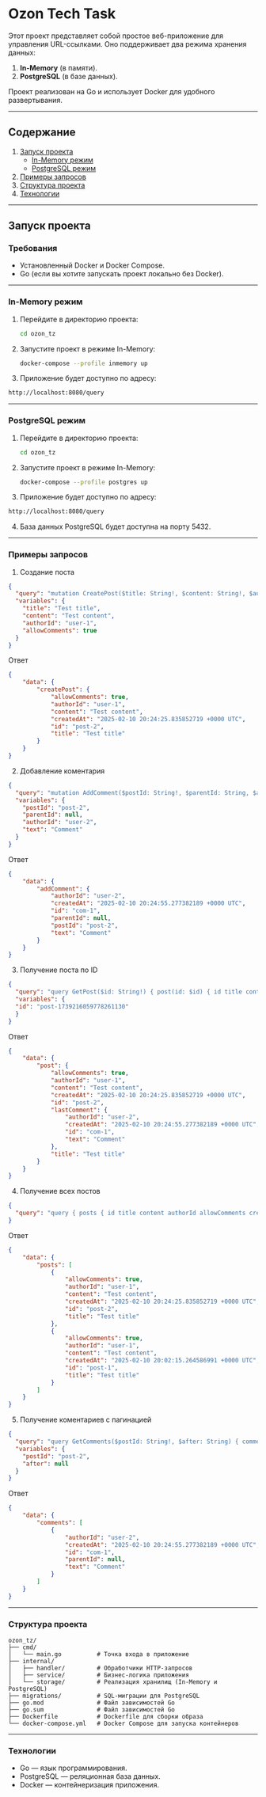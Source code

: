 # Ozon Tech Task

Этот проект представляет собой простое веб-приложение для управления URL-ссылками. Оно поддерживает два режима хранения данных:
1. **In-Memory** (в памяти).
2. **PostgreSQL** (в базе данных).

Проект реализован на Go и использует Docker для удобного развертывания.

---

## **Содержание**
1. [Запуск проекта](#запуск-проекта)
   - [In-Memory режим](#in-memory-режим)
   - [PostgreSQL режим](#postgresql-режим)
2. [Примеры запросов](#примеры-запросов)
3. [Структура проекта](#структура-проекта)
4. [Технологии](#технологии)

---

## **Запуск проекта**

### **Требования**
- Установленный Docker и Docker Compose.
- Go (если вы хотите запускать проект локально без Docker).

---

### **In-Memory режим**

1. Перейдите в директорию проекта:
   ```bash
   cd ozon_tz
   ```

2. Запустите проект в режиме In-Memory:
   ```bash
   docker-compose --profile inmemory up
   ```

3. Приложение будет доступно по адресу:
  ```bash
  http://localhost:8080/query
  ```

---

### **PostgreSQL режим**

1. Перейдите в директорию проекта:
   ```bash
   cd ozon_tz
   ```

2. Запустите проект в режиме In-Memory:
   ```bash
   docker-compose --profile postgres up
   ```

3. Приложение будет доступно по адресу:
  ```bash
  http://localhost:8080/query
  ```
4. База данных PostgreSQL будет доступна на порту 5432.

---

### **Примеры запросов**

1. Создание поста
```json
{
  "query": "mutation CreatePost($title: String!, $content: String!, $authorId: String!, $allowComments: Boolean!) { createPost(title: $title, content: $content, authorId: $authorId, allowComments: $allowComments) { id title content authorId allowComments createdAt } }",
  "variables": {
    "title": "Test title",
    "content": "Test content",
    "authorId": "user-1",
    "allowComments": true
  }
}
```

Ответ
```json
{
    "data": {
        "createPost": {
            "allowComments": true,
            "authorId": "user-1",
            "content": "Test content",
            "createdAt": "2025-02-10 20:24:25.835852719 +0000 UTC",
            "id": "post-2",
            "title": "Test title"
        }
    }
}
```

2. Добавление коментария
```json
{
  "query": "mutation AddComment($postId: String!, $parentId: String, $authorId: String!, $text: String!) { addComment(postId: $postId, parentId: $parentId, authorId: $authorId, text: $text) { id postId parentId authorId text createdAt } }",
  "variables": {
    "postId": "post-2",
    "parentId": null,
    "authorId": "user-2",
    "text": "Comment"
  }
}
```

Ответ
```json
{
    "data": {
        "addComment": {
            "authorId": "user-2",
            "createdAt": "2025-02-10 20:24:55.277382189 +0000 UTC",
            "id": "com-1",
            "parentId": null,
            "postId": "post-2",
            "text": "Comment"
        }
    }
}
```

3. Получение поста по ID
```json
{
  "query": "query GetPost($id: String!) { post(id: $id) { id title content authorId allowComments createdAt lastComment { id text authorId createdAt } } }",
  "variables": {
  "id": "post-1739216059778261130"
  }
}
```

Ответ
```json
{
    "data": {
        "post": {
            "allowComments": true,
            "authorId": "user-1",
            "content": "Test content",
            "createdAt": "2025-02-10 20:24:25.835852719 +0000 UTC",
            "id": "post-2",
            "lastComment": {
                "authorId": "user-2",
                "createdAt": "2025-02-10 20:24:55.277382189 +0000 UTC",
                "id": "com-1",
                "text": "Comment"
            },
            "title": "Test title"
        }
    }
}
```

4. Получение всех постов
```json
{
  "query": "query { posts { id title content authorId allowComments createdAt } }"
}
```

Ответ
```json
{
    "data": {
        "posts": [
            {
                "allowComments": true,
                "authorId": "user-1",
                "content": "Test content",
                "createdAt": "2025-02-10 20:24:25.835852719 +0000 UTC",
                "id": "post-2",
                "title": "Test title"
            },
            {
                "allowComments": true,
                "authorId": "user-1",
                "content": "Test content",
                "createdAt": "2025-02-10 20:02:15.264586991 +0000 UTC",
                "id": "post-1",
                "title": "Test title"
            }
        ]
    }
}
```

5. Получение коментариев с пагинацией
```json
{
  "query": "query GetComments($postId: String!, $after: String) { comments(postId: $postId, after: $after) { id text authorId parentId createdAt } }",
  "variables": {
    "postId": "post-2",
    "after": null
  }
}
```

Ответ
```json
{
    "data": {
        "comments": [
            {
                "authorId": "user-2",
                "createdAt": "2025-02-10 20:24:55.277382189 +0000 UTC",
                "id": "com-1",
                "parentId": null,
                "text": "Comment"
            }
        ]
    }
}
```

---

### **Структура проекта**

```
ozon_tz/
├── cmd/
│   └── main.go          # Точка входа в приложение
├── internal/
│   ├── handler/         # Обработчики HTTP-запросов
│   ├── service/         # Бизнес-логика приложения
│   └── storage/         # Реализация хранилищ (In-Memory и PostgreSQL)
├── migrations/          # SQL-миграции для PostgreSQL
├── go.mod               # Файл зависимостей Go
├── go.sum               # Файл зависимостей Go
├── Dockerfile           # Dockerfile для сборки образа
└── docker-compose.yml   # Docker Compose для запуска контейнеров
```

---

### **Технологии**

- Go — язык программирования.
- PostgreSQL — реляционная база данных.
- Docker — контейнеризация приложения.
